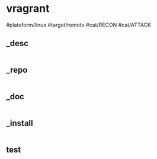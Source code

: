 # vragrant
#plateform/linux #target/remote #cat/RECON #cat/ATTACK

## _desc
```
```

## _repo
```
```

## _doc
```
```

## _install
```
```

## test
```
```